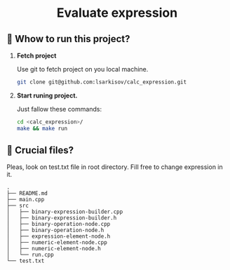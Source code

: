 <h1 align="center">
  Evaluate expression
</h1>


## 🚀 Whow to run this project?

1.  **Fetch project**

    Use git to fetch project on you local machine.

    ```sh
    git clone git@github.com:lsarkisov/calc_expression.git
    ```

3.  **Start runing project.**

    Just fallow these commands:

    ```sh
    cd <calc_expression>/
    make && make run
    ```
  
## 🧐 Crucial files?

Pleas, look on test.txt file in root directory.
Fill free to change expression in it.

    .
    ├── README.md
    ├── main.cpp
    ├── src
    │   ├── binary-expression-builder.cpp
    │   ├── binary-expression-builder.h
    │   ├── binary-operation-node.cpp
    │   ├── binary-operation-node.h
    │   ├── expression-element-node.h
    │   ├── numeric-element-node.cpp
    │   ├── numeric-element-node.h
    │   └── run.cpp
    └── test.txt